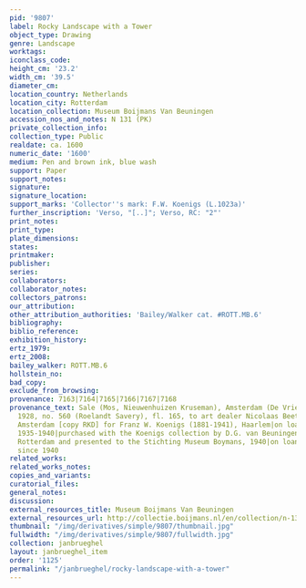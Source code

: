 ```yaml
---
pid: '9807'
label: Rocky Landscape with a Tower
object_type: Drawing
genre: Landscape
worktags:
iconclass_code:
height_cm: '23.2'
width_cm: '39.5'
diameter_cm:
location_country: Netherlands
location_city: Rotterdam
location_collection: Museum Boijmans Van Beuningen
accession_nos_and_notes: N 131 (PK)
private_collection_info:
collection_type: Public
realdate: ca. 1600
numeric_date: '1600'
medium: Pen and brown ink, blue wash
support: Paper
support_notes:
signature:
signature_location:
support_marks: 'Collector''s mark: F.W. Koenigs (L.1023a)'
further_inscription: 'Verso, "[..]"; Verso, RC: "2"'
print_notes:
print_type:
plate_dimensions:
states:
printmaker:
publisher:
series:
collaborators:
collaborator_notes:
collectors_patrons:
our_attribution:
other_attribution_authorities: 'Bailey/Walker cat. #ROTT.MB.6'
bibliography:
biblio_reference:
exhibition_history:
ertz_1979:
ertz_2008:
bailey_walker: ROTT.MB.6
hollstein_no:
bad_copy:
exclude_from_browsing:
provenance: 7163|7164|7165|7166|7167|7168
provenance_text: Sale (Mos, Nieuwenhuizen Kruseman), Amsterdam (De Vries), 7-8 November
  1928, no. 560 (Roelandt Savery), fl. 165, to art dealer Nicolaas Beets (1878-1963),
  Amsterdam [copy RKD] for Franz W. Koenigs (1881-1941), Haarlem|on loan to the museum,
  1935-1940|purchased with the Koenigs collection by D.G. van Beuningen (1871-1955),
  Rotterdam and presented to the Stichting Museum Boymans, 1940|on loan to the museum
  since 1940
related_works:
related_works_notes:
copies_and_variants:
curatorial_files:
general_notes:
discussion:
external_resources_title: Museum Boijmans Van Beuningen
external_resources_url: http://collectie.boijmans.nl/en/collection/n-131-(pk)
thumbnail: "/img/derivatives/simple/9807/thumbnail.jpg"
fullwidth: "/img/derivatives/simple/9807/fullwidth.jpg"
collection: janbrueghel
layout: janbrueghel_item
order: '1125'
permalink: "/janbrueghel/rocky-landscape-with-a-tower"
---
```


